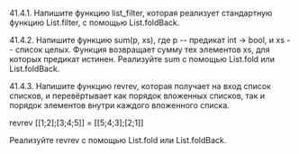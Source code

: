 41.4.1. Напишите функцию list_filter, которая реализует стандартную функцию List.filter, с помощью List.foldBack.

41.4.2. Напишите функцию sum(p, xs), где p -- предикат int -> bool, и xs -- список целых.
Функция возвращает сумму тех элементов xs, для которых предикат истинен.
Реализуйте sum с помощью List.fold или List.foldBack.

41.4.3. Напишите функцию revrev, которая получает на вход список списков, и перевёртывает как порядок вложенных списков, так и порядок элементов внутри каждого вложенного списка.

revrev [[1;2];[3;4;5]] = [[5;4;3];[2;1]]

Реализуйте revrev с помощью List.fold или List.foldBack. 